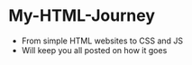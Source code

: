 # My-HTML-Journey
- From simple HTML websites to CSS and JS
- Will keep you all posted on how it goes 
